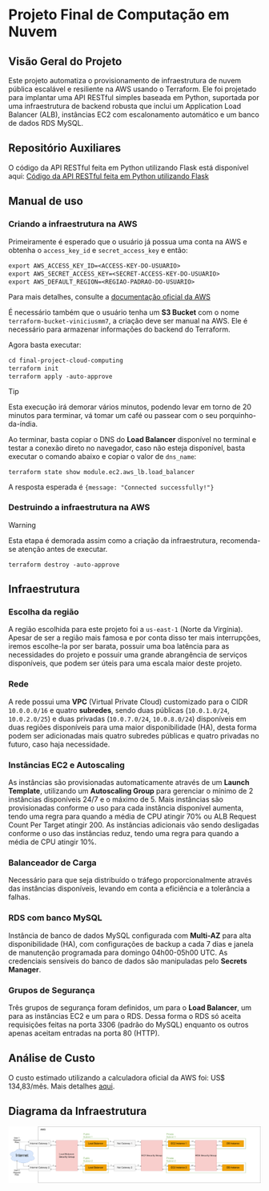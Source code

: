 # Projeto Final de Computação em Nuvem

## Visão Geral do Projeto
Este projeto automatiza o provisionamento de infraestrutura de nuvem pública escalável e resiliente na AWS usando o Terraform. Ele foi projetado para implantar uma API RESTful simples baseada em Python, suportada por uma infraestrutura de backend robusta que inclui um Application Load Balancer (ALB), instâncias EC2 com escalonamento automático e um banco de dados RDS MySQL.

## Repositório Auxiliares
O código da API RESTful feita em Python utilizando Flask está disponível aqui: [Código da API RESTful feita em Python utilizando Flask](https://github.com/viniciusmm7/generic-flask-rest-api)

## Manual de uso

### Criando a infraestrutura na AWS
Primeiramente é esperado que o usuário já possua uma conta na AWS e obtenha o `access_key_id` e `secret_access_key` e então:

```shell
export AWS_ACCESS_KEY_ID=<ACCESS-KEY-DO-USUARIO>
export AWS_SECRET_ACCESS_KEY=<SECRET-ACCESS-KEY-DO-USUARIO>
export AWS_DEFAULT_REGION=<REGIAO-PADRAO-DO-USUARIO>
```

Para mais detalhes, consulte a [documentação oficial da AWS](https://docs.aws.amazon.com/cli/latest/userguide/cli-configure-envvars.html)

É necessário também que o usuário tenha um **S3 Bucket** com o nome `terraform-bucket-viniciusmm7`, a criação deve ser manual na AWS. Ele é necessário para armazenar informações do backend do Terraform.

Agora basta executar:

```shell
cd final-project-cloud-computing
terraform init
terraform apply -auto-approve
```

> [!TIP]
> Esta execução irá demorar vários minutos, podendo levar em torno de 20 minutos para terminar, vá tomar um café ou passear com o seu porquinho-da-índia.

Ao terminar, basta copiar o DNS do **Load Balancer** disponível no terminal e testar a conexão direto no navegador, caso não esteja disponível, basta executar o comando abaixo e copiar o valor de `dns_name`:

```shell
terraform state show module.ec2.aws_lb.load_balancer
```

A resposta esperada é `{message: "Connected successfully!"}`

### Destruindo a infraestrutura na AWS
> [!WARNING]
> Esta etapa é demorada assim como a criação da infraestrutura, recomenda-se atenção antes de executar.

```shell
terraform destroy -auto-approve
```

## Infraestrutura

### Escolha da região
A região escolhida para este projeto foi a `us-east-1` (Norte da Virgínia). Apesar de ser a região mais famosa e por conta disso ter mais interrupções, iremos escolhe-la por ser barata, possuir uma boa latência para as necessidades do projeto e possuir uma grande abrangência de serviços disponíveis, que podem ser úteis para uma escala maior deste projeto.

### Rede
A rede possui uma **VPC** (Virtual Private Cloud) customizado para o CIDR `10.0.0.0/16` e quatro **subredes**, sendo duas públicas (`10.0.1.0/24`, `10.0.2.0/25`) e duas privadas (`10.0.7.0/24`, `10.0.8.0/24`) disponíveis em duas regiões disponíveis para uma maior disponibilidade (HA), desta forma podem ser adicionadas mais quatro subredes públicas e quatro privadas no futuro, caso haja necessidade.

### Instâncias EC2 e Autoscaling
As instâncias são provisionadas automaticamente através de um **Launch Template**, utilizando um **Autoscaling Group** para gerenciar o mínimo de 2 instâncias disponíveis 24/7 e o máximo de 5. Mais instâncias são provisionadas conforme o uso para cada instância disponível aumenta, tendo uma regra para quando a média de CPU atingir 70% ou ALB Request Count Per Target atingir 200. As instâncias adicionais vão sendo desligadas conforme o uso das instâncias reduz, tendo uma regra para quando a média de CPU atingir 10%.

### Balanceador de Carga
Necessário para que seja distribuído o tráfego proporcionalmente através das instâncias disponíveis, levando em conta a eficiência e a tolerância a falhas.

### RDS com banco MySQL
Instância de banco de dados MySQL configurada com **Multi-AZ** para alta disponibilidade (HA), com configurações de backup a cada 7 dias e janela de manutenção programada para domingo 04h00-05h00 UTC. As credenciais sensíveis do banco de dados são manipuladas pelo **Secrets Manager**.

### Grupos de Segurança
Três grupos de segurança foram definidos, um para o **Load Balancer**, um para as instâncias EC2 e um para o RDS. Dessa forma o RDS só aceita requisições feitas na porta 3306 (padrão do MySQL) enquanto os outros apenas aceitam entradas na porta 80 (HTTP).

## Análise de Custo
O custo estimado utilizando a calculadora oficial da AWS foi: US$ 134,83/mês. Mais detalhes [aqui](My%20Estimate%20-%20Calculadora%20de%20Preços%20da%20AWS.pdf).

## Diagrama da Infraestrutura
![Diagrama da Infraestrutura](diagrama.png)
